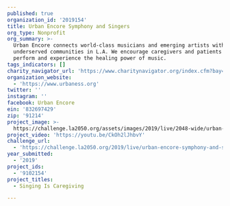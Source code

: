 ```yaml
---
published: true
organization_id: '2019154'
title: Urban Encore Symphony and Singers
org_type: Nonprofit
org_summary: >-
  Urban Encore connects world-class musicians and emerging artists with
  underserved communities in L.A. We encourage caregivers and patients to
  perform and experience the healing power of music.
tags_indicators: []
charity_navigator_url: 'https://www.charitynavigator.org/index.cfm?bay=search.profile&ein=832697429'
organization_website:
  - 'https://www.urbaness.org'
twitter: ''
instagram: ''
facebook: Urban Encore
ein: '832697429'
zip: '91214'
project_image: >-
  https://challenge.la2050.org/assets/images/2019/live/2048-wide/urban-encore-symphony-and-singers.jpg
project_video: 'https://youtu.be/CkOh2lJhbvY'
challenge_url:
  - 'https://challenge.la2050.org/2019/live/urban-encore-symphony-and-singers/'
year_submitted:
  - '2019'
project_ids:
  - '9102154'
project_titles:
  - Singing Is Caregiving

---
```

